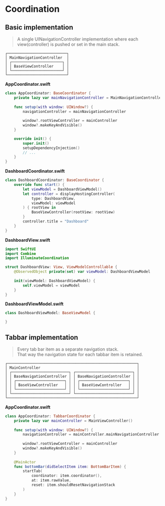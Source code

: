 # Coordination

## Basic implementation

> A single UINavigationController implementation where each view(controller) is pushed or set in the main stack.

```
┌───────────────────────────┐
│ MainNavigationController  │
│ ┌───────────────────────┐ │
│ │ BaseViewController    │ │
│ └───────────────────────┘ │
└───────────────────────────┘
```

**AppCoordinator.swift**

```swift
class AppCoordinator: BaseCoordinator {    
    private lazy var mainNavigationController = MainNavigationController()
    
    func setup(with window: UIWindow?) {
        navigationController = mainNavigationController
        
        window?.rootViewController = mainController
        window?.makeKeyAndVisible()
    }

    override init() {
        super.init()        
        setupDependencyInjection()
        // ...
    }
}
```

**DashboardCoordinator.swift**

```swift
class DashboardCoordinator: BaseCoordinator {
    override func start() {
        let viewModel = DashboardViewModel()
        let controller = displayHostingController(
            type: DashboardView,
            viewModel: viewModel
        ) { rootView in 
        	BaseViewController(rootView: rootView)
        }
        controller.title = "Dashboard"
    }
}
```

**DashboardView.swift**

```swift
import SwiftUI
import Combine
import IlluminateCoordination

struct DashboardView: View, ViewModelControllable {
    @ObservedObject private(set) var viewModel: DashboardViewModel
    
    init(viewModel: DashboardViewModel) {
        self.viewModel = viewModel
    }
}
```

**DashboardViewModel.swift**

```swift
class DashboardViewModel: BaseViewModel {

}
```

## Tabbar implementation

> Every tab bar item as a separate navigation stack.   
> That way the navigation state for each tabbar item is retained.

```
┌───────────────────────────────────────────────────────────┐
│ MainController                                            │
│ ┌──────────────────────────┐ ┌──────────────────────────┐ │
│ │ BaseNavigationController │ │ BaseNavigationController │ │
│ │ ┌──────────────────────┐ │ │ ┌──────────────────────┐ │ │
│ │ │ BaseViewController   │ │ │ │ BaseViewController   │ │ │
│ │ └──────────────────────┘ │ │ └──────────────────────┘ │ │
│ └──────────────────────────┘ └──────────────────────────┘ │
└───────────────────────────────────────────────────────────┘
```

**AppCoordinator.swift**

```swift
class AppCoordinator: TabbarCoordinator {
    private lazy var mainController = MainViewController()
    
    func setup(with window: UIWindow?) {
        navigationController = mainController.mainNavigationController
        
        window?.rootViewController = mainController
        window?.makeKeyAndVisible()
    }
    
    @MainActor
    func bottomBar(didSelectItem item: BottomBarItem) {
        startTab(
	        coordinator: item.coordinator(), 
	        at: item.rawValue, 
	        reset: item.shouldResetNavigationStack
        )
    }
}
```
